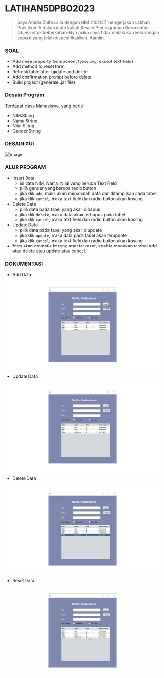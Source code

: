 # LATIHAN5DPBO2023

> Saya Amida Zulfa Laila dengan NIM 2101147 mengerjakan Latihan Praktikum 5  dalam mata kuliah Desain Pemrograman Berorientasi Objek untuk keberkahan-Nya maka saya tidak melakukan kecurangan seperti yang telah dispesifikasikan. Aamiin.

### SOAL
- Add more property (component type: any, except text field)
- Add method to reset form
- Refresh table after update and delete
- Add confirmation prompt before delete
- Build project (generate .jar file)

### Desain Program
Terdapat class Mahasiswa, yang berisi:
- NIM:String
- Nama:String
- Nilai:String
- Gender:String

### DESAIN GUI
![image](https://user-images.githubusercontent.com/100895165/227719204-a15e25b9-f40f-4c56-8d27-15428c74d323.png)

### ALUR PROGRAM
- Insert Data
  - isi data NIM, Nama, Nilai yang berupa Text Field
  - pilih gender yang berupa radio button
  - jika klik ```add```, maka akan menambah data dan ditampilkan pada tabel
  - jika klik ```cancel```, maka text field dan radio button akan kosong
- Delete Data
  - pilih data pada tabel yang akan dihapus
  - jika klik ```delete```, maka data akan terhapus pada tabel
  - jika klik ```cancel```, maka text field dan radio button akan kosong
- Update Data
  - pilih data pada tabel yang akan diupdate
  - jika klik ```update```, maka data pada tabel akan terupdate
  - jika klik ```cancel```, maka text field dan radio button akan kosong
- form akan otomatis kosong atau ter reset, apabila menekan tombol add atau delete atau update atau cancel.
  
### DOKUMENTASI
- Add Data
<p align="center">
  <img src="https://github.com/amizulfa/LATIHAN5DPBO2023/blob/main/screenshoot/add.gif" alt="gif format testing"/>
</p>

- Update Data
<p align="center">
  <img src="https://github.com/amizulfa/LATIHAN5DPBO2023/blob/main/screenshoot/update.gif" alt="gif format testing"/>
</p>

- Delete Data
<p align="center">
  <img src="https://github.com/amizulfa/LATIHAN5DPBO2023/blob/main/screenshoot/delete.gif" alt="gif format testing"/>
</p>

- Reset Data
<p align="center">
  <img src="https://github.com/amizulfa/LATIHAN5DPBO2023/blob/main/screenshoot/reset.gif" alt="gif format testing"/>
</p>
